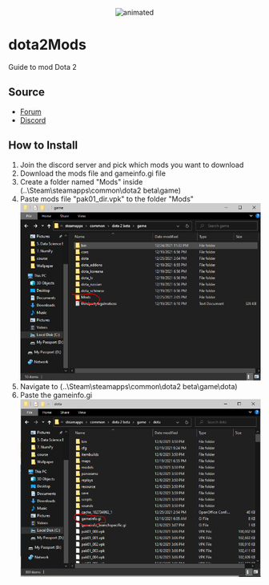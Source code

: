 <p align="center">
  <img src="animation.gif" alt="animated" />
</p>

# dota2Mods
Guide to mod Dota 2

## Source
* [Forum](https://dota2shadymod.forumcommunity.net/)
* [Discord](https://discord.gg/ETPQ7rY)

## How to Install
1. Join the discord server and pick which mods you want to download
2. Download the mods file and gameinfo.gi file
4. Create a folder named "Mods" inside (..\Steam\steamapps\common\dota2 beta\game\)
5. Paste mods file "pak01_dir.vpk" to the folder "Mods"
![mods picture](mods.PNG)
6. Navigate to (..\Steam\steamapps\common\dota2 beta\game\dota\) 
7. Paste the gameinfo.gi
![gameinfo picture](gameinfo.PNG)




